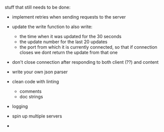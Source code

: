 stuff that still needs to be done:
- implement retries when sending requests to the server
- update the write function to also write:
  - the time when it was updated for the 30 seconds
  - the update number for the last 20 updates
  - the port from which it is currently connected, so that if connection closes we dont return the update from that one
- don't close connection after responding to both client (??) and content
- write your own json parser
- clean code with linting
  - comments
  - doc strings
- logging

- spin up multiple servers
- 